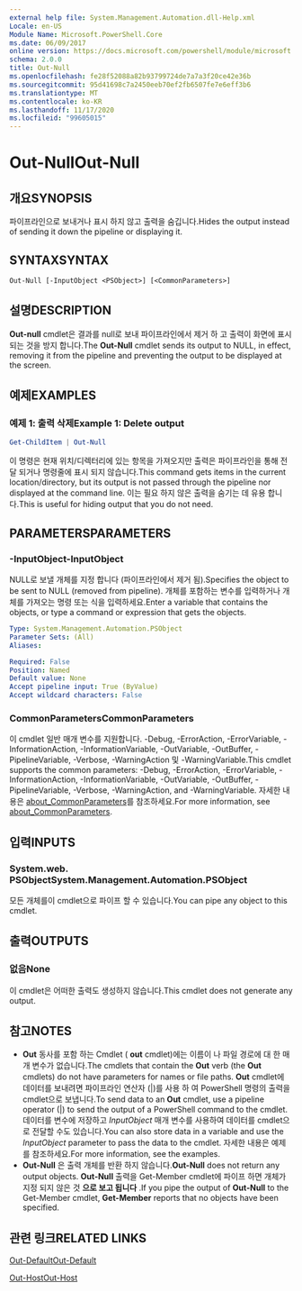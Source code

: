 ```yaml
---
external help file: System.Management.Automation.dll-Help.xml
Locale: en-US
Module Name: Microsoft.PowerShell.Core
ms.date: 06/09/2017
online version: https://docs.microsoft.com/powershell/module/microsoft.powershell.core/out-null?view=powershell-7.2&WT.mc_id=ps-gethelp
schema: 2.0.0
title: Out-Null
ms.openlocfilehash: fe28f52088a82b93799724de7a7a3f20ce42e36b
ms.sourcegitcommit: 95d41698c7a2450eeb70ef2fb6507fe7e6eff3b6
ms.translationtype: MT
ms.contentlocale: ko-KR
ms.lasthandoff: 11/17/2020
ms.locfileid: "99605015"
---
```

# <span data-ttu-id="afc88-102">Out-Null</span><span class="sxs-lookup"><span data-stu-id="afc88-102">Out-Null</span></span>

## <span data-ttu-id="afc88-103">개요</span><span class="sxs-lookup"><span data-stu-id="afc88-103">SYNOPSIS</span></span>
<span data-ttu-id="afc88-104">파이프라인으로 보내거나 표시 하지 않고 출력을 숨깁니다.</span><span class="sxs-lookup"><span data-stu-id="afc88-104">Hides the output instead of sending it down the pipeline or displaying it.</span></span>

## <span data-ttu-id="afc88-105">SYNTAX</span><span class="sxs-lookup"><span data-stu-id="afc88-105">SYNTAX</span></span>

```
Out-Null [-InputObject <PSObject>] [<CommonParameters>]
```

## <span data-ttu-id="afc88-106">설명</span><span class="sxs-lookup"><span data-stu-id="afc88-106">DESCRIPTION</span></span>

<span data-ttu-id="afc88-107">**Out-null** cmdlet은 결과를 null로 보내 파이프라인에서 제거 하 고 출력이 화면에 표시 되는 것을 방지 합니다.</span><span class="sxs-lookup"><span data-stu-id="afc88-107">The **Out-Null** cmdlet sends its output to NULL, in effect, removing it from the pipeline and preventing the output to be displayed at the screen.</span></span>

## <span data-ttu-id="afc88-108">예제</span><span class="sxs-lookup"><span data-stu-id="afc88-108">EXAMPLES</span></span>

### <span data-ttu-id="afc88-109">예제 1: 출력 삭제</span><span class="sxs-lookup"><span data-stu-id="afc88-109">Example 1: Delete output</span></span>

```powershell
Get-ChildItem | Out-Null
```

<span data-ttu-id="afc88-110">이 명령은 현재 위치/디렉터리에 있는 항목을 가져오지만 출력은 파이프라인을 통해 전달 되거나 명령줄에 표시 되지 않습니다.</span><span class="sxs-lookup"><span data-stu-id="afc88-110">This command gets items in the current location/directory, but its output is not passed through the pipeline nor displayed at the command line.</span></span>
<span data-ttu-id="afc88-111">이는 필요 하지 않은 출력을 숨기는 데 유용 합니다.</span><span class="sxs-lookup"><span data-stu-id="afc88-111">This is useful for hiding output that you do not need.</span></span>

## <span data-ttu-id="afc88-112">PARAMETERS</span><span class="sxs-lookup"><span data-stu-id="afc88-112">PARAMETERS</span></span>

### <span data-ttu-id="afc88-113">-InputObject</span><span class="sxs-lookup"><span data-stu-id="afc88-113">-InputObject</span></span>

<span data-ttu-id="afc88-114">NULL로 보낼 개체를 지정 합니다 (파이프라인에서 제거 됨).</span><span class="sxs-lookup"><span data-stu-id="afc88-114">Specifies the object to be sent to NULL (removed from pipeline).</span></span>
<span data-ttu-id="afc88-115">개체를 포함하는 변수를 입력하거나 개체를 가져오는 명령 또는 식을 입력하세요.</span><span class="sxs-lookup"><span data-stu-id="afc88-115">Enter a variable that contains the objects, or type a command or expression that gets the objects.</span></span>

```yaml
Type: System.Management.Automation.PSObject
Parameter Sets: (All)
Aliases:

Required: False
Position: Named
Default value: None
Accept pipeline input: True (ByValue)
Accept wildcard characters: False
```

### <span data-ttu-id="afc88-116">CommonParameters</span><span class="sxs-lookup"><span data-stu-id="afc88-116">CommonParameters</span></span>

<span data-ttu-id="afc88-117">이 cmdlet 일반 매개 변수를 지원합니다. -Debug, -ErrorAction, -ErrorVariable, -InformationAction, -InformationVariable, -OutVariable, -OutBuffer, -PipelineVariable, -Verbose, -WarningAction 및 -WarningVariable.</span><span class="sxs-lookup"><span data-stu-id="afc88-117">This cmdlet supports the common parameters: -Debug, -ErrorAction, -ErrorVariable, -InformationAction, -InformationVariable, -OutVariable, -OutBuffer, -PipelineVariable, -Verbose, -WarningAction, and -WarningVariable.</span></span> <span data-ttu-id="afc88-118">자세한 내용은 [about_CommonParameters](https://go.microsoft.com/fwlink/?LinkID=113216)를 참조하세요.</span><span class="sxs-lookup"><span data-stu-id="afc88-118">For more information, see [about_CommonParameters](https://go.microsoft.com/fwlink/?LinkID=113216).</span></span>

## <span data-ttu-id="afc88-119">입력</span><span class="sxs-lookup"><span data-stu-id="afc88-119">INPUTS</span></span>

### <span data-ttu-id="afc88-120">System.web. PSObject</span><span class="sxs-lookup"><span data-stu-id="afc88-120">System.Management.Automation.PSObject</span></span>

<span data-ttu-id="afc88-121">모든 개체를이 cmdlet으로 파이프 할 수 있습니다.</span><span class="sxs-lookup"><span data-stu-id="afc88-121">You can pipe any object to this cmdlet.</span></span>

## <span data-ttu-id="afc88-122">출력</span><span class="sxs-lookup"><span data-stu-id="afc88-122">OUTPUTS</span></span>

### <span data-ttu-id="afc88-123">없음</span><span class="sxs-lookup"><span data-stu-id="afc88-123">None</span></span>

<span data-ttu-id="afc88-124">이 cmdlet은 어떠한 출력도 생성하지 않습니다.</span><span class="sxs-lookup"><span data-stu-id="afc88-124">This cmdlet does not generate any output.</span></span>

## <span data-ttu-id="afc88-125">참고</span><span class="sxs-lookup"><span data-stu-id="afc88-125">NOTES</span></span>

* <span data-ttu-id="afc88-126">**Out** 동사를 포함 하는 Cmdlet ( **out** cmdlet)에는 이름이 나 파일 경로에 대 한 매개 변수가 없습니다.</span><span class="sxs-lookup"><span data-stu-id="afc88-126">The cmdlets that contain the **Out** verb (the **Out** cmdlets) do not have parameters for names or file paths.</span></span> <span data-ttu-id="afc88-127">**Out** cmdlet에 데이터를 보내려면 파이프라인 연산자 (|)를 사용 하 여 PowerShell 명령의 출력을 cmdlet으로 보냅니다.</span><span class="sxs-lookup"><span data-stu-id="afc88-127">To send data to an **Out** cmdlet, use a pipeline operator (|) to send the output of a PowerShell command to the cmdlet.</span></span> <span data-ttu-id="afc88-128">데이터를 변수에 저장하고 *InputObject* 매개 변수를 사용하여 데이터를 cmdlet으로 전달할 수도 있습니다.</span><span class="sxs-lookup"><span data-stu-id="afc88-128">You can also store data in a variable and use the *InputObject* parameter to pass the data to the cmdlet.</span></span> <span data-ttu-id="afc88-129">자세한 내용은 예제를 참조하세요.</span><span class="sxs-lookup"><span data-stu-id="afc88-129">For more information, see the examples.</span></span>
* <span data-ttu-id="afc88-130">**Out-Null** 은 출력 개체를 반환 하지 않습니다.</span><span class="sxs-lookup"><span data-stu-id="afc88-130">**Out-Null** does not return any output objects.</span></span> <span data-ttu-id="afc88-131">**Out-Null** 출력을 Get-Member cmdlet에 파이프 하면 개체가 지정 되지 않은 것 **으로 보고 됩니다** .</span><span class="sxs-lookup"><span data-stu-id="afc88-131">If you pipe the output of **Out-Null** to the Get-Member cmdlet, **Get-Member** reports that no objects have been specified.</span></span>

## <span data-ttu-id="afc88-132">관련 링크</span><span class="sxs-lookup"><span data-stu-id="afc88-132">RELATED LINKS</span></span>

[<span data-ttu-id="afc88-133">Out-Default</span><span class="sxs-lookup"><span data-stu-id="afc88-133">Out-Default</span></span>](Out-Default.md)

[<span data-ttu-id="afc88-134">Out-Host</span><span class="sxs-lookup"><span data-stu-id="afc88-134">Out-Host</span></span>](Out-Host.md)

